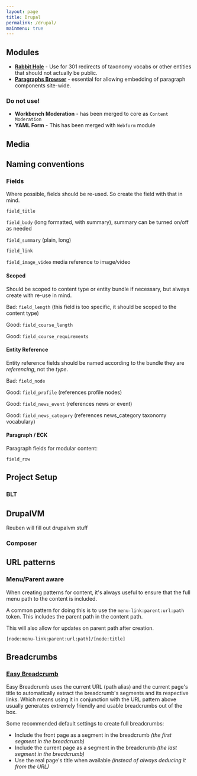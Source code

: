 ```yaml
---
layout: page
title: Drupal
permalink: /drupal/
mainmenu: true
---
```



## Modules
* **[Rabbit Hole](https://www.drupal.org/project/rabbit_hole)** - Use for 301 redirects of taxonomy vocabs or other entities that should not actually be public. 
* **[Paragraphs Browser](https://www.drupal.org/project/paragraphs_browser)** - essential for allowing embedding of paragraph components site-wide.

### Do not use!
* **Workbench Moderation** - has been merged to core as `Content Moderation`
* **YAML Form** - This has been merged with `Webform` module


## Media

## Naming conventions
### Fields
Where possible, fields should be re-used. So create the field with that in mind. 

`field_title`

`field_body` (long formatted, with summary), summary can be turned on/off as needed

`field_summary` (plain, long)

`field_link`

`field_image_video` media reference to image/video

#### Scoped 
Should be scoped to content type or entity bundle if necessary, but always create with re-use in mind.

Bad: `field_length` (this field is too specific, it should be scoped to the content type)

Good: `field_course_length`

Good: `field_course_requirements`

#### Entity Reference
Entity reference fields should be named according to the bundle they are _referencing_, not the _type_. 

Bad: `field_node`

Good: `field_profile` (references profile nodes)

Good: `field_news_event` (references news or event)

Good: `field_news_category` (references news_category taxonomy vocabulary)

#### Paragraph / ECK
Paragraph fields for modular content: 

`field_row`


## Project Setup

### BLT

## DrupalVM

Reuben will fill out drupalvm stuff

### Composer

## URL patterns
### Menu/Parent aware

When creating patterns for content, it's always useful to ensure that the full menu path to the content is included.

A common pattern for doing this is to use the `menu-link:parent:url:path` token. This includes the parent path in the content path.

This will also allow for updates on parent path after creation.
 
```
[node:menu-link:parent:url:path]/[node:title]
```
## Breadcrumbs

### [Easy Breadcrumb](https://www.drupal.org/project/easy_breadcrumb)
Easy Breadcrumb uses the current URL (path alias) and the current page's title to automatically extract the breadcrumb's segments and its respective links.
Which means using it in conjunction with the URL pattern above usually generates extremely friendly and usable breadcrumbs out of the box.

Some recommended default settings to create full breadcrumbs:

* Include the front page as a segment in the breadcrumb _(the first segment in the breadcrumb)_
* Include the current page as a segment in the breadcrumb _(the last segment in the breadcrumb)_
* Use the real page's title when available _(instead of always deducing it from the URL)_



